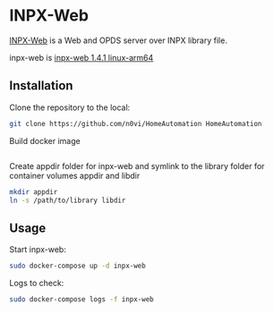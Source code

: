 # INPX-Web

[INPX-Web](https://github.com/bookpauk/inpx-web) is a Web and OPDS server over INPX library file.

inpx-web is [inpx-web 1.4.1 linux-arm64](https://github.com/bookpauk/inpx-web/releases/download/1.4.1/inpx-web-1.4.1-linux-arm64.zip)


## Installation

Clone the repository to the local:
```bash
git clone https://github.com/n0vi/HomeAutomation HomeAutomation
```

Build docker image
```bash docker build -t inpx-web:latest .
```

Create appdir folder for inpx-web and symlink to the library folder for container volumes appdir and libdir 
```bash
mkdir appdir
ln -s /path/to/library libdir  
```

## Usage

Start inpx-web:
```bash
sudo docker-compose up -d inpx-web
```

Logs to check:

```bash
sudo docker-compose logs -f inpx-web
```

